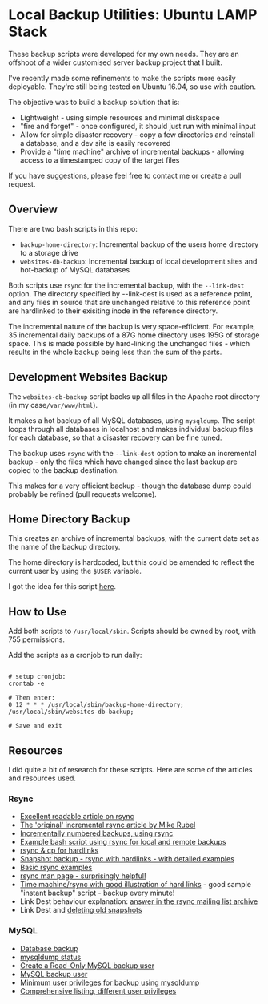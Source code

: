 Local Backup Utilities: Ubuntu LAMP Stack
==========================================
These backup scripts were developed for my own needs. They are an offshoot of a wider customised server backup project that I built.

I've recently made some refinements to make the scripts more easily deployable. They're still being tested on Ubuntu 16.04, so use with caution.

The objective was to build a backup solution that is:

* Lightweight - using simple resources and minimal diskspace
* "fire and forget" - once configured, it should just run with minimal input
* Allow for simple disaster recovery - copy a few directories and reinstall a database, and a dev site is easily recovered
* Provide a "time machine" archive of incremental backups - allowing access to a timestamped copy of the target files

If you have suggestions, please feel free to contact me or create a pull request.

## Overview
There are two bash scripts in this repo:

* `backup-home-directory`: Incremental backup of the users home directory to a storage drive
* `websites-db-backup`: Incremental backup of local development sites and hot-backup of MySQL databases

Both scripts use `rsync` for the incremental backup, with the `--link-dest` option. The directory specified by --link-dest is used as a reference point, and any files in source that are unchanged relative to this reference point are hardlinked to their exisiting inode in the reference directory.

The incremental nature of the backup is very space-efficient. For example, 35 incremental daily backups of a 87G home directory uses 195G of storage space. This is made possible by hard-linking the unchanged files - which results in the whole backup being less than the sum of the parts.

## Development Websites Backup
The `websites-db-backup` script backs up all files in the Apache root directory (in my case`/var/www/html`).

It makes a hot backup of all MySQL databases, using `mysqldump`. The script loops through all databases in localhost and makes individual backup files for each database, so that a disaster recovery can be fine tuned.

The backup uses `rsync` with the `--link-dest` option to make an incremental backup - only the files which have changed since the last backup are copied to the backup destination.

This makes for a very efficient backup - though the database dump could probably be refined (pull requests welcome).

## Home Directory Backup
This creates an archive of incremental backups, with the current date set as the name of the backup directory.

The home directory is hardcoded, but this could be amended to reflect the current user by using the `$USER` variable.

I got the idea for this script [here](https://blog.interlinked.org/tutorials/rsync_time_machine.html).

## How to Use
Add both scripts to `/usr/local/sbin`. Scripts should be owned by root, with 755 permissions.

Add the scripts as a cronjob to run daily:

~~~

# setup cronjob:
crontab -e

# Then enter:
0 12 * * * /usr/local/sbin/backup-home-directory; /usr/local/sbin/websites-db-backup;

# Save and exit
~~~

## Resources
I did quite a bit of research for these scripts. Here are some of the articles and resources used.

### Rsync

* [Excellent readable article on rsync](http://www.sanitarium.net/golug/rsync_backups_2010.html)
* [The 'original' incremental rsync article by Mike Rubel](http://www.mikerubel.org/computers/rsync_snapshots/)
* [Incrementally numbered backups, using rsync](https://jimmyg.org/blog/2007/incremental-backups-using-rsync.html)
* [Example bash script using rsync for local and remote backups](http://stromberg.dnsalias.org/~strombrg/Backup.remote.html)
* [rsync & cp for hardlinks](http://earlruby.org/2013/05/creating-differential-backups-with-hard-links-and-rsync/)
* [Snapshot backup  - rsync with hardlinks - with detailed examples](http://www.pointsoftware.ch/en/howto-local-and-remote-snapshot-backup-using-rsync-with-hard-links/)
* [Basic rsync examples](http://www.thegeekstuff.com/2010/09/rsync-command-examples/)
* [rsync man page - surprisingly helpful!](http://linux.die.net/man/1/rsync)
* [Time machine/rsync with good illustration of hard links](http://linux.die.net/man/1/rsync) - good sample "instant backup" script - backup every minute!
* Link Dest behaviour explanation: [answer in the rsync mailing list archive](https://lists.samba.org/archive/rsync/2010-February/024649.html)
* Link Dest and [deleting old snapshots](https://lists.samba.org/archive/rsync/2010-February/024654.html)

### MySQL
* [Database backup](http://simon-davies.name/bash/backing-up-mysql-databases)
* [mysqldump status](http://serverfault.com/questions/249853/does-mysqldump-return-a-status)
* [Create a Read-Only MySQL backup user](http://bencane.com/2011/12/12/creating-a-read-only-backup-user-for-mysqldump/)
* [MySQL backup user](http://blog.roozbehk.com/post/25580691418/mysql-user-to-backup-databases)
* [Minimum user privileges for backup using mysqldump](http://patrickv.info/wordpress/2013/04/privileges-necessary-for-mysqldump/)
* [Comprehensive listing, different user privileges](http://www.muck.net/59/mysql-minimum-permissions-for-backup-using-mysqldump)
